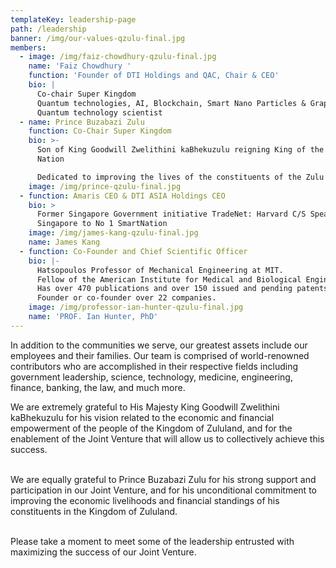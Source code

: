 ```yaml
---
templateKey: leadership-page
path: /leadership
banner: /img/our-values-qzulu-final.jpg
members:
  - image: /img/faiz-chowdhury-qzulu-final.jpg
    name: 'Faiz Chowdhury '
    function: 'Founder of DTI Holdings and QAC, Chair & CEO'
    bio: |
      Co-chair Super Kingdom
      Quantum technologies, AI, Blockchain, Smart Nano Particles & Graphene
      Quantum technology scientist
  - name: Prince Buzabazi Zulu
    function: Co-Chair Super Kingdom
    bio: >-
      Son of King Goodwill Zwelithini kaBhekuzulu reigning King of the Zulu
      Nation

      Dedicated to improving the lives of the constituents of the Zulu Nation
    image: /img/prince-qzulu-final.jpg
  - function: Amaris CEO & DTI ASIA Holdings CEO
    bio: >
      Former Singapore Government initiative TradeNet: Harvard C/S Spearheaded
      Singapore to No 1 SmartNation
    image: /img/james-kang-qzulu-final.jpg
    name: James Kang
  - function: Co-Founder and Chief Scientific Officer
    bio: |-
      Hatsopoulos Professor of Mechanical Engineering at MIT.
      Fellow of the American Institute for Medical and Biological Engineering.
      Has over 470 publications and over 150 issued and pending patents.
      Founder or co-founder over 22 companies.
    image: /img/professor-ian-hunter-qzulu-final.jpg
    name: 'PROF. Ian Hunter, PhD'
---
```


In addition to the communities we serve, our greatest assets include our employees and their families. Our team is comprised of world-renowned contributors who are accomplished in their respective fields including government leadership, science, technology, medicine, engineering, finance, banking, the law, and much more.

We are extremely grateful to His Majesty King Goodwill Zwelithini kaBhekuzulu for his vision related to the economic and financial empowerment of the people of the Kingdom of Zululand, and for the enablement of the Joint Venture that will allow us to collectively achieve this success.

\
We are equally grateful to Prince Buzabazi Zulu for his strong support and participation in our Joint Venture, and for his unconditional commitment to improving the economic livelihoods and financial standings of his constituents in the Kingdom of Zululand.

\
Please take a moment to meet some of the leadership entrusted with maximizing the success of our Joint Venture.
